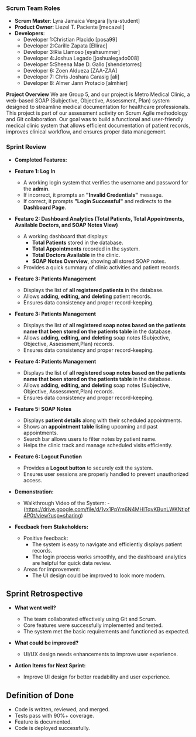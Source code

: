 ### Scrum Team Roles
- **Scrum Master**: Lyra Jamaica Vergara [lyra-student]  
- **Product Owner**: Liezel T. Paciente [mecazeli]  
- **Developers**:  
  - Developer 1:Christian Placido [posa99]  
  - Developer 2:Carille Zapata [Ellirac]  
  - Developer 3:Ria Llamoso [eyahsummer]  
  - Developer 4:Joshua Legado [joshualegado008]  
  - Developer 5:Sheena Mae D. Gallo [shendetorres]  
  - Developer 6: Zoen Aldueza [ZAA-ZAA]
  - Developer 7: Chris Joshara Carasig [ali]
  - Developer 8: Almer Jann Protacio [almhier]

 **Project Overview**
We are Group 5, and our project is Metro Medical Clinic, a web-based SOAP (Subjective, Objective, Assessment, Plan) system designed to streamline medical documentation for healthcare professionals. This project is part of our assessment activity on Scrum Agile methodology and Git collaboration.
   Our goal was to build a functional and user-friendly medical clinic system that allows efficient documentation of patient records, improves clinical workflow, and ensures proper data management.
  
  ### Sprint Review
 - **Completed Features:**
- **Feature 1: Log In**
  - A working login system that verifies the username and password for the **admin**.
  - If incorrect, it prompts an **"Invalid Credentials"** message.
  - If correct, it prompts **"Login Successful"** and redirects to the **Dashboard Page**.

- **Feature 2: Dashboard Analytics (Total Patients, Total Appointments, Available Doctors, and SOAP Notes View)**
  - A working dashboard that displays:
    - **Total Patients** stored in the database.
    - **Total Appointments** recorded in the system.
    - **Total Doctors Available** in the clinic.
    - **SOAP Notes Overview**, showing all stored SOAP notes.
  - Provides a quick summary of clinic activities and patient records.

- **Feature 3: Patients Management**
  - Displays the list of **all registered patients** in the database.
  - Allows **adding, editing, and deleting** patient records.
  - Ensures data consistency and proper record-keeping.
 
- **Feature 3: Patients Management**
  - Displays the list of **all registered soap notes based on the patients name that been stored on the patients table** in the database.
  - Allows **adding, editing, and deleting** soap notes (Subjective, Objective, Assessment,Plan) records.
  - Ensures data consistency and proper record-keeping.
 
- **Feature 4: Patients Management**
  - Displays the list of **all registered soap notes based on the patients name that been stored on the patients table** in the database.
  - Allows **adding, editing, and deleting** soap notes (Subjective, Objective, Assessment,Plan) records.
  - Ensures data consistency and proper record-keeping.

- **Feature 5: SOAP Notes**
  - Displays **patient details** along with their scheduled appointments.
  - Shows an **appointment table** listing upcoming and past appointments.
  - Search bar allows users to filter notes by patient name.
  - Helps the clinic track and manage scheduled visits efficiently.

- **Feature 6: Logout Function**
  - Provides a **Logout button** to securely exit the system.
  - Ensures user sessions are properly handled to prevent unauthorized access.
    
- **Demonstration:**
  - Walkthrough Video of the System:
  -(https://drive.google.com/file/d/1vx1PpYm6N4MHlTqvKBunLWKNtipf4P0t/view?usp=sharing)

- **Feedback from Stakeholders:**
  - Positive feedback:
    - The system is easy to navigate and efficiently displays patient records.
    - The login process works smoothly, and the dashboard analytics are helpful for quick data review.
  - Areas for improvement:
    - The UI design could be improved to look more modern.
    
## Sprint Retrospective
- **What went well?**
  - The team collaborated effectively using Git and Scrum.
  - Core features were successfully implemented and tested.
  - The system met the basic requirements and functioned as expected.
    
- **What could be improved?**
  - UI/UX design needs enhancements to improve user experience.
    
- **Action Items for Next Sprint:**
  - Improve UI design for better readability and user experience.
    
## Definition of Done
- Code is written, reviewed, and merged.
- Tests pass with 90%+ coverage.
- Feature is documented.
- Code is deployed successfully.
 
    
